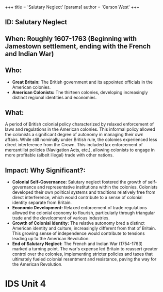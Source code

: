 +++
 title = 'Salutary Neglect'
[params]
	author = 'Carson West'
+++
## ID: Salutary Neglect 
## When: Roughly 1607-1763 (Beginning with Jamestown settlement, ending with the French and Indian War)

## Who:
* **Great Britain:**  The British government and its appointed officials in the American colonies.
* **American Colonists:**  The thirteen colonies, developing increasingly distinct regional identities and economies.

## What: 
A period of British colonial policy characterized by relaxed enforcement of laws and regulations in the American colonies.  This informal policy allowed the colonists a significant degree of autonomy in managing their own affairs. While still nominally under British rule, the colonies experienced less direct interference from the Crown. This included lax enforcement of mercantilist policies (Navigation Acts, etc.), allowing colonists to engage in more profitable (albeit illegal) trade with other nations.

## Impact: Why Significant?:
* **Colonial Self-Governance:** Salutary neglect fostered the growth of self-governance and representative institutions within the colonies. Colonists developed their own political systems and traditions relatively free from direct interference, which would contribute to a sense of colonial identity separate from Britain.
* **Economic Development:**  Relaxed enforcement of trade regulations allowed the colonial economy to flourish, particularly through triangular trade and the development of various industries.
* **Growth of Colonial Identity:** The relative autonomy bred a distinct American identity and culture, increasingly different from that of Britain. This growing sense of independence would contribute to tensions leading up to the American Revolution.
* **End of Salutary Neglect:** The French and Indian War (1754-1763) marked a turning point.  The war's expense led Britain to reassert greater control over the colonies, implementing stricter policies and taxes that ultimately fueled colonial resentment and resistance, paving the way for the American Revolution.


# IDS Unit 4
